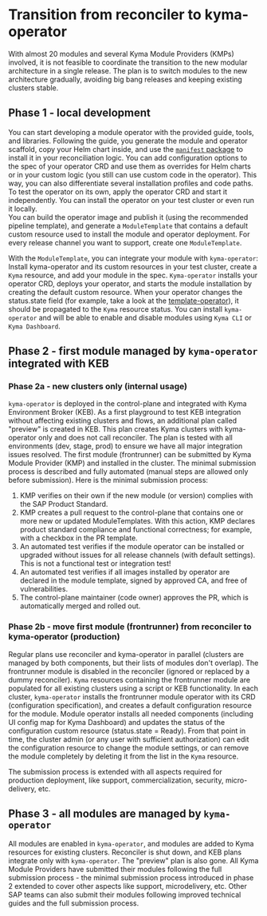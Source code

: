 # Transition from reconciler to kyma-operator

With almost 20 modules and several Kyma Module Providers (KMPs) involved, it is not feasible to coordinate the transition to the new modular architecture in a single release. The plan is to switch modules to the new architecture gradually, avoiding big bang releases and keeping existing clusters stable. 

## Phase 1 - local development

You can start developing a module operator with the provided guide, tools, and libraries. Following the guide, you generate the module and operator scaffold, copy your Helm chart inside, and use the [`manifest` package](https://github.com/kyma-project/module-manager/blob/main/README.md#manifest-library) to install it in your reconciliation logic. You can add configuration options to the spec of your operator CRD and use them as overrides for Helm charts or in your custom logic (you still can use custom code in the operator). This way, you can also differentiate several installation profiles and code paths.
To test the operator on its own, apply the operator CRD and start it independently. You can install the operator on your test cluster or even run it locally.  
You can build the operator image and publish it (using the recommended pipeline template), and generate a `ModuleTemplate` that contains a default custom resource used to install the module and operator deployment. For every release channel you want to support, create one `ModuleTemplate`. 

With the `ModuleTemplate`, you can integrate your module with `kyma-operator`: Install kyma-operator and its custom resources in your test cluster, create a `Kyma` resource, and add your module in the spec. `Kyma-operator` installs your operator CRD, deploys your operator, and starts the module installation by creating the default custom resource. When your operator changes the status.state field (for example, take a look at the [template-operator](https://github.com/kyma-project/template-operator)), it should be propagated to the `Kyma` resource status. You can install `kyma-operator` and will be able to enable and disable modules using `Kyma CLI` or `Kyma Dashboard`.

## Phase 2 - first module managed by `kyma-operator` integrated with KEB

### Phase 2a - new clusters only (internal usage)

`kyma-operator` is deployed in the control-plane and integrated with Kyma Environment Broker (KEB). As a first playground to test KEB integration without affecting existing clusters and flows, an additional plan called "preview" is created in KEB. This plan creates Kyma clusters with kyma-operator only and does not call reconciler.
The plan is tested with all environments (dev, stage, prod) to ensure we have all major integration issues resolved. The first module (frontrunner) can be submitted by Kyma Module Provider (KMP) and installed in the cluster. The minimal submission process is described and fully automated (manual steps are allowed only before submission). Here is the minimal submission process:
1. KMP verifies on their own if the new module (or version) complies with the SAP Product Standard.
2. KMP creates a pull request to the control-plane that contains one or more new or updated ModuleTemplates. With this action, KMP declares product standard compliance and functional correctness; for example, with a checkbox in the PR template.
3. An automated test verifies if the module operator can be installed or upgraded without issues for all release channels (with default settings). This is not a functional test or integration test!
4. An automated test verifies if all images installed by operator are declared in the module template, signed by approved CA, and free of vulnerabilities.
5. The control-plane maintainer (code owner) approves the PR, which is automatically merged and rolled out.


### Phase 2b - move first module (frontrunner) from reconciler to kyma-operator (production)

Regular plans use reconciler and kyma-operator in parallel (clusters are managed by both components, but their lists of modules don't overlap). The frontrunner module is disabled in the reconciler (ignored or replaced by a dummy reconciler). `Kyma` resources containing the frontrunner module are populated for all existing clusters using a script or KEB functionality. In each cluster, `kyma-operator` installs the frontrunner module operator with its CRD (configuration specification), and creates a default configuration resource for the module. Module operator installs all needed components (including UI config map for Kyma Dashboard) and updates the status of the configuration custom resource (status.state = Ready). From that point in time, the cluster admin (or any user with sufficient authorization) can edit the configuration resource to change the module settings, or can remove the module completely by deleting it from the list in the `Kyma` resource.

The submission process is extended with all aspects required for production deployment, like support, commercialization, security, micro-delivery, etc.
## Phase 3 - all modules are managed by `kyma-operator` 

All modules are enabled in `kyma-operator`, and modules are added to Kyma resources for existing clusters. Reconciler is shut down, and KEB plans integrate only with `kyma-operator`. The "preview" plan is also gone. All Kyma Module Providers have submitted their modules following the full submission process - the minimal submission process introduced in phase 2 extended to cover other aspects like support, microdelivery, etc. Other SAP teams can also submit their modules following improved technical guides and the full submission process. 
